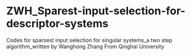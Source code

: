 # ZWH_Sparest-input-selection-for-descriptor-systems
Codes for sparsest input selection for singular systems_a two step algorithm_written by Wanghong Zhang From Qinghai University
